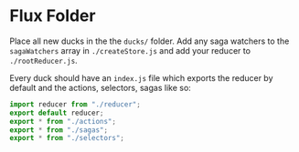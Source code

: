 # Flux Folder

Place all new ducks in the the `ducks/` folder. Add any saga watchers to the `sagaWatchers` array in `./createStore.js` and add your reducer to `./rootReducer.js`.

Every duck should have an `index.js` file which exports the reducer by default and the actions, selectors, sagas like so:

```js
import reducer from "./reducer";
export default reducer;
export * from "./actions";
export * from "./sagas";
export * from "./selectors";
```
